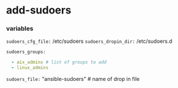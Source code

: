 # add-sudoers

### variables
`sudoers_cfg_file:` /etc/sudoers
`sudoers_dropin_dir:` /etc/sudoers.d

`sudoers_groups:` 
```yaml
  - aix_admins # list of groups to add
  - linux_admins
```
`sudoers_file:` "ansible-sudoers" # name of drop in file
